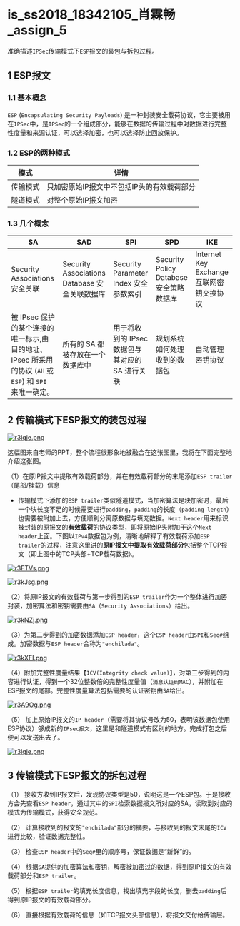 # is_ss2018_18342105\_肖霖畅\_assign_5

准确描述`IPSec`传输模式下`ESP`报文的装包与拆包过程。

## 1 ESP报文

### 1.1 基本概念

`ESP` (`Encapsulating Security Payloads`) 是一种封装安全载荷协议，它主要被用在`IPSec`中，是`IPSec`的一个组成部分，能够在数据的传输过程中对数据进行完整性度量和来源认证，可以选择加密，也可以选择防止回放保护。

### 1.2 ESP的两种模式

| 模式 | 详情 |
| - | - |
| 传输模式 | 只加密原始IP报文中不包括IP头的有效载荷部分 |
| 隧道模式 | 对整个原始IP报文加密 |

### 1.3 几个概念

| SA                                                           | SAD                                           | SPI                                             | SPD                                     | IKE                                      |
| ------------------------------------------------------------ | --------------------------------------------- | ----------------------------------------------- | --------------------------------------- | ---------------------------------------- |
| Security Associations 安全关联                               | Security Associations Database 安全关联数据库 | Security Parameter Index 安全参数索引           | Security Policy Database 安全策略数据库 | Internet Key Exchange 互联网密钥交换协议 |
| 被 IPsec 保护的某个连接的唯一标示,由目的地址、IPsec 所采用的协议 (`AH` 或`ESP`) 和 `SPI `来唯一确定。 | 所有的 SA 都被存放在一个数据库中              | 用于将收到的 IPsec 数据包与其对应的 SA 进行关联 | 规划系统如何处理收到的数据包            | 自动管理密钥协议                         |

## 2 传输模式下ESP报文的装包过程

[![r3iqje.png](https://s3.ax1x.com/2020/12/17/r3iqje.png)](https://imgchr.com/i/r3iqje)

这幅图来自老师的PPT，整个流程很形象地被融合在这张图里，我将在下面完整地介绍这张图。

（1）在原IP报文中提取有效载荷部分，并在有效载荷部分的末尾添加`ESP trailer`（尾部/挂载）信息

- 传输模式下添加的`ESP trailer`类似隧道模式，当加密算法是块加密时，最后一个块长度不足的时候需要进行`padding`，`padding`的长度（`padding length`）也需要被附加上去，方便顺利分离原数据与填充数据。`Next header`用来标识被封装的原报文的**有效载荷**的协议类型，即将原始IP头附加于这个`Next header`上面。下图以`IPv4`数据包为例，清晰地解释了有效载荷添加`ESP trailer`的过程，注意这里讲的**原IP报文中提取有效载荷部分**包括整个TCP报文（即上图中的TCP头部+TCP载荷数据）。

[![r3FTVs.png](https://s3.ax1x.com/2020/12/17/r3FTVs.png)](https://imgchr.com/i/r3FTVs)

[![r3kJsg.png](https://s3.ax1x.com/2020/12/17/r3kJsg.png)](https://imgchr.com/i/r3kJsg)

（2）将原IP报文的有效载荷与第一步得到的`ESP trailer`作为一个整体进行加密封装，加密算法和密钥需要由`SA`（`Security Associations`）给出。

[![r3kNZj.png](https://s3.ax1x.com/2020/12/17/r3kNZj.png)](https://imgchr.com/i/r3kNZj)

（3）为第二步得到的加密数据添加`ESP header`，这个`ESP header`由`SPI`和`Seq#`组成。加密数据与`ESP header`合称为`"enchilada"`。

[![r3kXFI.png](https://s3.ax1x.com/2020/12/17/r3kXFI.png)](https://imgchr.com/i/r3kXFI)

（4）附加完整性度量结果【`ICV(Integrity check value)`】，对第三步得到的内容进行认证，得到一个32位整数倍的完整性度量值（`消息认证码MAC`），并附加在ESP报文的尾部。完整性度量算法包括需要的认证密钥由`SA`给出。

[![r3A9Og.png](https://s3.ax1x.com/2020/12/17/r3A9Og.png)](https://imgchr.com/i/r3A9Og)

（5） 加上原始IP报文的`IP header`（需要将其协议号改为50，表明该数据包使用ESP协议）够成新的`IPsec报文`，这里是和隧道模式有区别的地方。完成打包之后便可以发送出去了。

[![r3iqje.png](https://s3.ax1x.com/2020/12/17/r3iqje.png)](https://imgchr.com/i/r3iqje)

## 3 传输模式下ESP报文的拆包过程

（1） 接收方收到IP报文后，发现协议类型是50，说明这是一个ESP包。于是接收方会先查看`ESP header`，通过其中的`SPI`检索数据报文所对应的SA，读取到对应的模式为传输模式，获得安全规范。

（2） 计算接收到的报文的`"enchilada"`部分的摘要，与接收到的报文末尾的`ICV`进行比较，验证数据完整性。

（3） 检查`ESP header`中的`Seq#`里的顺序号，保证数据是“新鲜”的。

（4） 根据`SA`提供的加密算法和密钥，解密被加密过的数据，得到原IP报文的有效载荷部分和`ESP trailer`。

（5） 根据`ESP trailer`的填充长度信息，找出填充字段的长度，删去`padding`后得到原IP报文的有效载荷部分。

（6） 直接根据有效载荷的信息（如TCP报文头部信息），将报文交付给传输层。
